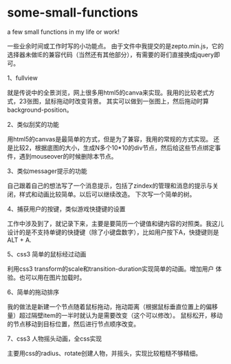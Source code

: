 some-small-functions
====================

a few small functions in my life or work!

一些业余时间或工作时写的小功能点。
由于文件中我提交的是zepto.min.js，它的选择器未做IE的兼容代码（当然还有其他部分），有需要的哥们直接换成jquery即可。

1、fullview 

就是传说中的全景浏览，网上很多用html5的canva来实现。我用的比较老式方式，23张图，鼠标拖动时改变背景。
其实可以做到一张图上，然后拖动时算background-position。

2、类似刮奖的功能

用html5的canvas是最简单的方式，但是为了兼容，我用的常规的方式实现。
还是比较2，根据底图的大小，生成N多个10*10的div节点，然后给这些节点绑定事件，遇到mouseover的时候删除本节点。

3、类似messager提示的功能

自己跟着自己的想法写了一个消息提示，包括了zindex的管理和消息的提示与关闭，样式和动画比较简单。以后可以继续改造。
下次写一个简单的树。

4、捕获用户的按键，类似游戏快捷键的设置

工作中涉及到了，就记录下来，主要是要简历一个键值和键内容的对照类。我这儿设计的是不支持单键的快捷键（除了小键盘数字），比如用户按下A，快捷键则是
ALT + A.

5、css3 简单的鼠标经过动画

利用css3 transform的scale和transition-duration实现简单的动画。增加用户
体验。也可以用在图片加载时。

6、简单的拖动排序

我的做法是新建一个节点随着鼠标拖动，拖动距离（根据鼠标垂直位置上的偏移量）超过隔壁item的一半时就认为是需要改变（这个可以修改）。
鼠标松开，移动的节点移动到目标位置，然后进行节点顺序改变。

7、css3 人物摇头动画，全css实现

主要用css的radius、rotate创建人物，并摇头，实现比较粗糙不够精细。